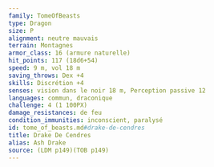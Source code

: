 ```yaml
---
family: TomeOfBeasts
type: Dragon
size: P
alignment: neutre mauvais
terrain: Montagnes
armor_class: 16 (armure naturelle)
hit_points: 117 (18d6+54)
speed: 9 m, vol 18 m
saving_throws: Dex +4
skills: Discrétion +4
senses: vision dans le noir 18 m, Perception passive 12
languages: commun, draconique
challenge: 4 (1 100PX)
damage_resistances: de feu
condition_immunities: inconscient, paralysé
id: tome_of_beasts.md#drake-de-cendres
title: Drake De Cendres
alias: Ash Drake
source: (LDM p149)(TOB p149)
---
```



